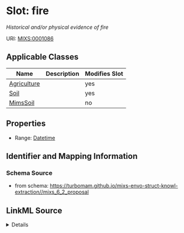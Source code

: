 # Slot: fire


_Historical and/or physical evidence of fire_



URI: [MIXS:0001086](https://w3id.org/mixs/0001086)



<!-- no inheritance hierarchy -->




## Applicable Classes

| Name | Description | Modifies Slot |
| --- | --- | --- |
[Agriculture](Agriculture.md) |  |  yes  |
[Soil](Soil.md) |  |  yes  |
[MimsSoil](MimsSoil.md) |  |  no  |







## Properties

* Range: [Datetime](Datetime.md)





## Identifier and Mapping Information







### Schema Source


* from schema: https://turbomam.github.io/mixs-envo-struct-knowl-extraction//mixs_6_2_proposal




## LinkML Source

<details>
```yaml
name: fire
description: Historical and/or physical evidence of fire
title: history/fire
notes:
- history
from_schema: https://turbomam.github.io/mixs-envo-struct-knowl-extraction//mixs_6_2_proposal
rank: 1000
slot_uri: MIXS:0001086
multivalued: false
alias: fire
domain_of:
- Agriculture
- Soil
range: datetime

```
</details>
